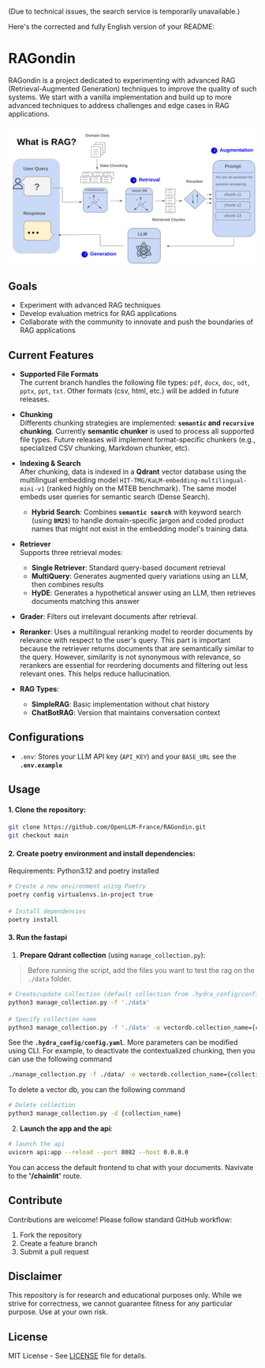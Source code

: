 (Due to technical issues, the search service is temporarily unavailable.)

Here's the corrected and fully English version of your README:

# RAGondin 

RAGondin is a project dedicated to experimenting with advanced RAG (Retrieval-Augmented Generation) techniques to improve the quality of such systems. We start with a vanilla implementation and build up to more advanced techniques to address challenges and edge cases in RAG applications.  

![](RAG_architecture.png)

## Goals
- Experiment with advanced RAG techniques
- Develop evaluation metrics for RAG applications
- Collaborate with the community to innovate and push the boundaries of RAG applications

## Current Features
- **Supported File Formats**  
The current branch handles the following file types: `pdf`, `docx`, `doc`, `odt`, `pptx`, `ppt`, `txt`. Other formats (csv, html, etc.) will be added in future releases.

- **Chunking**  
Differents chunking strategies are implemented: **`semantic` and `recursive` chunking**.
Currently **semantic chunker** is used to process all supported file types. Future releases will implement format-specific chunkers (e.g., specialized CSV chunking, Markdown chunker, etc).

- **Indexing & Search**  
After chunking, data is indexed in a **Qdrant** vector database using the multilingual embedding model `HIT-TMG/KaLM-embedding-multilingual-mini-v1` (ranked highly on the MTEB benchmark). The same model embeds user queries for semantic search (Dense Search).  
    * **Hybrid Search**: Combines **`semantic search`** with keyword search (using **`BM25`**) to handle domain-specific jargon and coded product names that might not exist in the embedding model's training data.

- **Retriever**  
Supports three retrieval modes:  
    * **Single Retriever**: Standard query-based document retrieval  
    * **MultiQuery**: Generates augmented query variations using an LLM, then combines results  
    * **HyDE**: Generates a hypothetical answer using an LLM, then retrieves documents matching this answer  

- **Grader**: Filters out irrelevant documents after retrieval.  
- **Reranker**: Uses a multilingual reranking model to reorder documents by relevance with respect to the user's query. This part is important because the retriever returns documents that are semantically similar to the query. However, similarity is not synonymous with relevance, so rerankers are essential for reordering documents and filtering out less relevant ones. This helps reduce hallucination.

- **RAG Types**:  
    * **SimpleRAG**: Basic implementation without chat history  
    * **ChatBotRAG**: Version that maintains conversation context  

## Configurations
- `.env`: Stores your LLM API key (`API_KEY`)  and your `BASE_URL` see the **`.env.example`**

## Usage

#### 1. Clone the repository:
```bash
git clone https://github.com/OpenLLM-France/RAGondin.git
git checkout main
```

#### 2. Create poetry environment and install dependencies:
Requirements: Python3.12 and poetry installed

```bash
# Create a new environment using Poetry
poetry config virtualenvs.in-project true

# Install dependencies
poetry install
```

#### 3. Run the fastapi
1. **Prepare Qdrant collection** (using `manage_collection.py`):
> Before running the script, add the files you want to test the rag on the `./data` folder.

```bash
# Create/update collection (default collection from .hydra_config/config.yaml)
python3 manage_collection.py -f './data' 

# Specify collection name
python3 manage_collection.py -f './data' -o vectordb.collection_name={collection_name}
```
See the **`.hydra_config/config.yaml`**. More parameters can be modified using CLI.
For example, to deactivate the contextualized chunking, then you can use the following command
```bash
./manage_collection.py -f ./data/ -o vectordb.collection_name={collection_name} -o chunker.contextual_retrieval=false
```

To delete a vector db, you can the following command
```bash
# Delete collection
python3 manage_collection.py -d {collection_name}
```

2. **Launch the app and the api**:
```bash
# launch the api
uvicorn api:app --reload --port 8082 --host 0.0.0.0
```

You can access the default frontend to chat with your documents. Navivate to the **'/chainlit'** route.

## Contribute
Contributions are welcome! Please follow standard GitHub workflow:
1. Fork the repository
2. Create a feature branch
3. Submit a pull request

## Disclaimer
This repository is for research and educational purposes only. While we strive for correctness, we cannot guarantee fitness for any particular purpose. Use at your own risk.

## License
MIT License - See [LICENSE](LICENSE) file for details.
```